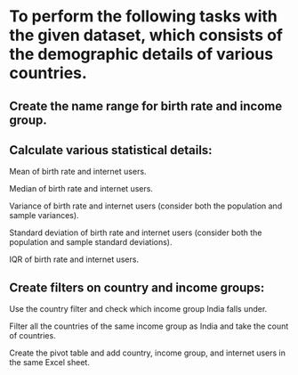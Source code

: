 # To perform the following tasks with the given dataset, which consists of the demographic details of various countries.

## Create the name range for birth rate and income group. 

## Calculate various statistical details: 

Mean of birth rate and internet users. 

Median of birth rate and internet users. 

Variance of birth rate and internet users (consider both the population and sample variances). 

Standard deviation of birth rate and internet users (consider both the population and sample standard deviations). 

IQR of birth rate and internet users. 

## Create filters on country and income groups: 

Use the country filter and check which income group India falls under. 

Filter all the countries of the same income group as India and take the count of countries.

Create the pivot table and add country, income group, and internet users in the same Excel sheet.
